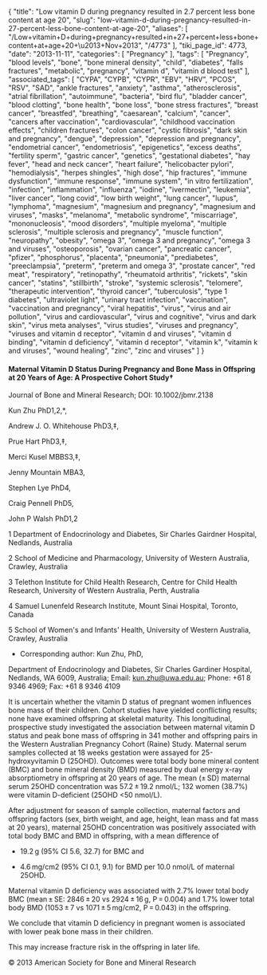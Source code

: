 {
    "title": "Low vitamin D during pregnancy resulted in 2.7 percent less bone content at age 20",
    "slug": "low-vitamin-d-during-pregnancy-resulted-in-27-percent-less-bone-content-at-age-20",
    "aliases": [
        "/Low+vitamin+D+during+pregnancy+resulted+in+27+percent+less+bone+content+at+age+20+\u2013+Nov+2013",
        "/4773"
    ],
    "tiki_page_id": 4773,
    "date": "2013-11-11",
    "categories": [
        "Pregnancy"
    ],
    "tags": [
        "Pregnancy",
        "blood levels",
        "bone",
        "bone mineral density",
        "child",
        "diabetes",
        "falls fractures",
        "metabolic",
        "pregnancy",
        "vitamin d",
        "vitamin d blood test"
    ],
    "associated_tags": [
        "CYPA",
        "CYPB",
        "CYPR",
        "EBV",
        "HRV",
        "PCOS",
        "RSV",
        "SAD",
        "ankle fractures",
        "anxiety",
        "asthma",
        "atherosclerosis",
        "atrial fibrillation",
        "autoimmune",
        "bacteria",
        "bird flu",
        "bladder cancer",
        "blood clotting",
        "bone health",
        "bone loss",
        "bone stress fractures",
        "breast cancer",
        "breastfed",
        "breathing",
        "caesarean",
        "calcium",
        "cancer",
        "cancers after vaccination",
        "cardiovascular",
        "childhood vaccination effects",
        "children fractures",
        "colon cancer",
        "cystic fibrosis",
        "dark skin and pregnancy",
        "dengue",
        "depression",
        "depression and pregnancy",
        "endometrial cancer",
        "endometriosis",
        "epigenetics",
        "excess deaths",
        "fertility sperm",
        "gastric cancer",
        "genetics",
        "gestational diabetes",
        "hay fever",
        "head and neck cancer",
        "heart failure",
        "helicobacter pylori",
        "hemodialysis",
        "herpes shingles",
        "high dose",
        "hip fractures",
        "immune dysfunction",
        "immune response",
        "immune system",
        "in vitro fertilization",
        "infection",
        "inflammation",
        "influenza",
        "iodine",
        "ivermectin",
        "leukemia",
        "liver cancer",
        "long covid",
        "low birth weight",
        "lung cancer",
        "lupus",
        "lymphoma",
        "magnesium",
        "magnesium and pregnancy",
        "magnesium and viruses",
        "masks",
        "melanoma",
        "metabolic syndrome",
        "miscarriage",
        "mononucleosis",
        "mood disorders",
        "multiple myeloma",
        "multiple sclerosis",
        "multiple sclerosis and pregnancy",
        "muscle function",
        "neuropathy",
        "obesity",
        "omega 3",
        "omega 3 and pregnancy",
        "omega 3 and viruses",
        "osteoporosis",
        "ovarian cancer",
        "pancreatic cancer",
        "pfizer",
        "phosphorus",
        "placenta",
        "pneumonia",
        "prediabetes",
        "preeclampsia",
        "preterm",
        "preterm and omega 3",
        "prostate cancer",
        "red meat",
        "respiratory",
        "retinopathy",
        "rheumatoid arthritis",
        "rickets",
        "skin cancer",
        "statins",
        "stillbirth",
        "stroke",
        "systemic sclerosis",
        "telomere",
        "therapeutic intervention",
        "thyroid cancer",
        "tuberculosis",
        "type 1 diabetes",
        "ultraviolet light",
        "urinary tract infection",
        "vaccination",
        "vaccination and pregnancy",
        "viral hepatitis",
        "virus",
        "virus and air pollution",
        "virus and cardiovascular",
        "virus and cognitive",
        "virus and dark skin",
        "virus meta analyses",
        "virus studies",
        "viruses and pregnancy",
        "viruses and vitamin d receptor",
        "vitamin d and viruses",
        "vitamin d binding",
        "vitamin d deficiency",
        "vitamin d receptor",
        "vitamin k",
        "vitamin k and viruses",
        "wound healing",
        "zinc",
        "zinc and viruses"
    ]
}


#### Maternal Vitamin D Status During Pregnancy and Bone Mass in Offspring at 20 Years of Age: A Prospective Cohort Study†

Journal of Bone and Mineral Research; DOI: 10.1002/jbmr.2138

Kun Zhu PhD1,2,*,

Andrew J. O. Whitehouse PhD3,‡,

Prue Hart PhD3,‡,

Merci Kusel MBBS3,‡,

Jenny Mountain MBA3,

Stephen Lye PhD4,

Craig Pennell PhD5,

John P Walsh PhD1,2

1     Department of Endocrinology and Diabetes, Sir Charles Gairdner Hospital, Nedlands, Australia

2     School of Medicine and Pharmacology, University of Western Australia, Crawley, Australia

3     Telethon Institute for Child Health Research, Centre for Child Health Research, University of Western Australia, Perth, Australia

4     Samuel Lunenfeld Research Institute, Mount Sinai Hospital, Toronto, Canada

5     School of Women's and Infants' Health, University of Western Australia, Crawley, Australia

* Corresponding author: Kun Zhu, PhD,

Department of Endocrinology and Diabetes, Sir Charles Gardiner Hospital, Nedlands, WA 6009, Australia; Email: kun.zhu@uwa.edu.au; Phone: +61 8 9346 4969; Fax: +61 8 9346 4109

It is uncertain whether the vitamin D status of pregnant women influences bone mass of their children. Cohort studies have yielded conflicting results; none have examined offspring at skeletal maturity. This longitudinal, prospective study investigated the association between maternal vitamin D status and peak bone mass of offspring in 341 mother and offspring pairs in the Western Australian Pregnancy Cohort (Raine) Study. Maternal serum samples collected at 18 weeks gestation were assayed for 25-hydroxyvitamin D (25OHD). Outcomes were total body bone mineral content (BMC) and bone mineral density (BMD) measured by dual energy x-ray absorptiometry in offspring at 20 years of age. The mean (± SD) maternal serum 25OHD concentration was 57.2 ± 19.2 nmol/L; 132 women (38.7%) were vitamin D-deficient (25OHD <50 nmol/L). 

After adjustment for season of sample collection, maternal factors and offspring factors (sex, birth weight, and age, height, lean mass and fat mass at 20 years), maternal 25OHD concentration was positively associated with total body BMC and BMD in offspring, with a mean difference of 

* 19.2 g (95% CI 5.6, 32.7) for BMC and 

* 4.6 mg/cm2 (95% CI 0.1, 9.1) for BMD per 10.0 nmol/L of maternal 25OHD. 

Maternal vitamin D deficiency was associated with 2.7% lower total body BMC (mean ± SE: 2846 ± 20 vs 2924 ± 16 g, P = 0.004) and 1.7% lower total body BMD (1053 ± 7 vs 1071 ± 5 mg/cm2, P = 0.043) in the offspring. 

We conclude that vitamin D deficiency in pregnant women is associated with lower peak bone mass in their children. 

This may increase fracture risk in the offspring in later life. 

© 2013 American Society for Bone and Mineral Research